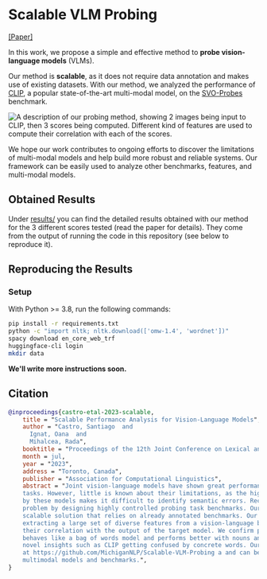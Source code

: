 # Scalable VLM Probing

[[Paper]](https://arxiv.org/pdf/2305.18786.pdf)

In this work, we propose a simple and effective method to **probe vision-language models** (VLMs). 

Our method is **scalable**, as it does not require data annotation and makes use of existing datasets. 
With our method, we analyzed the performance of [CLIP](https://openai.com/research/clip), a popular state-of-the-art
multi-modal model, on the [SVO-Probes](https://github.com/deepmind/svo_probes) benchmark. 

![A description of our probing method, showing 2 images being input to CLIP, then 3 scores being computed. Different
kind of features are used to compute their correlation with each of the scores.](images/task_overview.png)

We hope our work contributes to ongoing efforts to discover the limitations of multi-modal models and help build more
robust and reliable systems. Our framework can be easily used to analyze other benchmarks, features, and multi-modal
models.

## Obtained Results

Under [results/](results) you can find the detailed results obtained with our method for the 3 different scores tested
(read the paper for details). They come from the output of running the code in this repository (see below to reproduce
it).

## Reproducing the Results

### Setup

With Python >= 3.8, run the following commands:

```bash
pip install -r requirements.txt
python -c "import nltk; nltk.download(['omw-1.4', 'wordnet'])"
spacy download en_core_web_trf
huggingface-cli login
mkdir data
```

**We'll write more instructions soon.**

## Citation

```bibtex
@inproceedings{castro-etal-2023-scalable,
    title = "Scalable Performance Analysis for Vision-Language Models",
    author = "Castro, Santiago  and
      Ignat, Oana  and
      Mihalcea, Rada",
    booktitle = "Proceedings of the 12th Joint Conference on Lexical and Computational Semantics",
    month = jul,
    year = "2023",
    address = "Toronto, Canada",
    publisher = "Association for Computational Linguistics",
    abstract = "Joint vision-language models have shown great performance over a diverse set of
    tasks. However, little is known about their limitations, as the high dimensional space learned
    by these models makes it difficult to identify semantic errors. Recent work has addressed this
    problem by designing highly controlled probing task benchmarks. Our paper introduces a more
    scalable solution that relies on already annotated benchmarks. Our method consists of
    extracting a large set of diverse features from a vision-language benchmark and measuring
    their correlation with the output of the target model. We confirm previous findings that CLIP
    behaves like a bag of words model and performs better with nouns and verbs; we also uncover
    novel insights such as CLIP getting confused by concrete words. Our framework is available
    at https://github.com/MichiganNLP/Scalable-VLM-Probing a and can be used with other
    multimodal models and benchmarks.",
}
```

